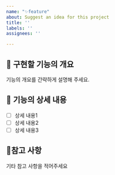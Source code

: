 ```yaml
---
name: "✨feature"
about: Suggest an idea for this project
title: ''
labels: ''
assignees: ''

---
```


## 📑 구현할 기능의 개요
기능의 개요를 간략하게 설명해 주세요.

## 📝 기능의 상세 내용
- [ ] 상세 내용1
- [ ] 상세 내용2
- [ ] 상세 내용3

## 📌참고 사항
기타 참고 사항을 적어주세요
